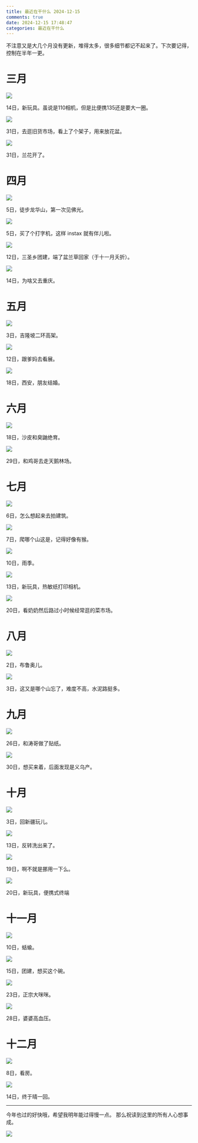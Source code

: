 ```yaml
---
title: 最近在干什么 2024-12-15
comments: true
date: 2024-12-15 17:48:47
categories: 最近在干什么
---
```


不注意又是大几个月没有更新，堆得太多，很多细节都记不起来了。下次要记得，控制在半年一更。

# 三月

![](//i04.cc/r/IMG_8830.jpg)
<div class='alt'>14日，新玩具。虽说是110相机，但是比便携135还是要大一圈。</div>

![](//i04.cc/r/IMG_9028.jpg)
<div class='alt'>31日，去逛旧货市场，看上了个架子，用来放花盆。</div>

![](//i04.cc/r/IMG_9030.jpg)
<div class='alt'>31日，兰花开了。</div>

# 四月
![](//i04.cc/r/IMG_9121.jpg)
<div class='alt'>5日，徒步龙华山，第一次见佛光。</div>

![](//i04.cc/r/IMG_9196.jpg)
<div class='alt'>5日，买了个打字机，这样 instax 就有伴儿啦。</div>

![](//i04.cc/r/IMG_9278.jpg)
<div class='alt'>12日，三圣乡团建，端了盆兰草回家（于十一月夭折）。</div>

![](//i04.cc/r/IMG_9299.jpg)
<div class='alt'>14日，为啥又去重庆。</div>

# 五月
![](//i04.cc/r/IMG_9658.jpg)
<div class='alt'>3日，吉隆坡二环高架。</div>

![](//i04.cc/r/IMG_9875.jpg)
<div class='alt'>12日，跟爹妈去看展。</div>

![](//i04.cc/r/IMG_9919.jpg)
<div class='alt'>18日，西安，朋友结婚。</div>

# 六月
![](//i04.cc/r/IMG_0197.jpg)
<div class='alt'>18日，沙皮和臭鼬绝育。</div>

![](//i04.cc/r/IMG_0305.jpg)
<div class='alt'>29日，和鸡哥去走天鹅林场。</div>

# 七月
![](//i04.cc/r/IMG_0376.jpg)
<div class='alt'>6日，怎么想起来去拍建筑。</div>

![](//i04.cc/r/IMG_0381.jpg)
<div class='alt'>7日，爬哪个山这是，记得好像有猴。</div>

![](//i04.cc/r/IMG_0400.jpg)
<div class='alt'>10日，雨季。</div>

![](//i04.cc/r/IMG_0417.jpg)
<div class='alt'>13日，新玩具，热敏纸打印相机。</div>

![](//i04.cc/r/IMG_0452.jpg)
<div class='alt'>20日，看奶奶然后路过小时候经常逛的菜市场。</div>

# 八月
![](//i04.cc/r/IMG_0572.jpg)
<div class='alt'>2日，布鲁奥儿。</div>

![](//i04.cc/r/IMG_0573.jpg)
<div class='alt'>3日，这又是哪个山忘了，难度不高，水泥路挺多。</div>

# 九月
![](//i04.cc/r/IMG_0943.jpg)
<div class='alt'>26日，和涛哥做了贴纸。</div>

![](//i04.cc/r/IMG_0966.jpg)
<div class='alt'>30日，想买来着，后面发现是义乌产。</div>

# 十月
![](//i04.cc/r/IMG_1014.jpg)
<div class='alt'>3日，回新疆玩儿。</div>

![](//i04.cc/r/IMG_0016.jpg)
<div class='alt'>13日，反转洗出来了。</div>


![](//i04.cc/r/IMG_0144.jpg)
<div class='alt'>19日，啊不就是挪用一下么。</div>

![](//i04.cc/r/IMG_0148.jpg)
<div class='alt'>20日，新玩具，便携式终端</div>

# 十一月
![](//i04.cc/r/IMG_0350.jpg)
<div class='alt'>10日，蛞蝓。</div>

![](//i04.cc/r/IMG_0362.jpg)
<div class='alt'>15日，团建，想买这个碗。</div>

![](//i04.cc/r/IMG_0419.jpg)
<div class='alt'>23日，正宗大咪咪。</div>

![](//i04.cc/r/IMG_0486.jpg)
<div class='alt'>28日，婆婆高血压。</div>

# 十二月
![](//i04.cc/r/IMG_0531.jpg)
<div class='alt'>8日，看房。</div>

![](//i04.cc/r/IMG_0556.jpg)
<div class='alt'>14日，终于晴一回。</div>

---

今年也过的好快哦，希望我明年能过得慢一点。
那么祝读到这里的所有人心想事成。

![](//i04.cc/r/IMG_0120.jpg)


